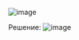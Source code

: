 ![image](https://github.com/user-attachments/assets/f54093c7-d6a1-4a04-b4d2-40ece1fc78d9)

Решение:
![image](https://github.com/user-attachments/assets/436b2871-dacd-4662-a1c7-ed1062d9206c)
